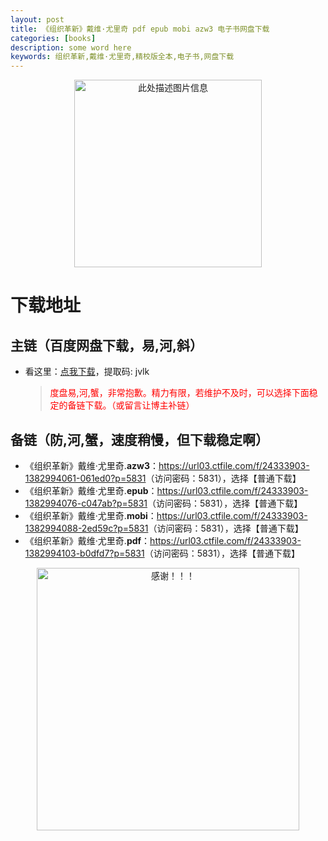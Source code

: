 ```yaml
---
layout: post
title: 《组织革新》戴维·尤里奇 pdf epub mobi azw3 电子书网盘下载
categories: [books]
description: some word here
keywords: 组织革新,戴维·尤里奇,精校版全本,电子书,网盘下载
---
```


<div align="center"><img src="https://qweree.cn/wp-content/uploads/2024/10/zu-zhi-ge-xin.jpg" alt="此处描述图片信息" width="300px" height="auto"></div>

# 下载地址

## 主链（百度网盘下载，易,河,斜）

- 看这里：[点我下载](https://pan.baidu.com/s/1iMXUbSbtZQZjDcqDmnWUyw?pwd=jvlk)，提取码: jvlk

  > <p style="color:red" >度盘易,河,蟹，非常抱歉。精力有限，若维护不及时，可以选择下面稳定的备链下载。（或留言让博主补链）</p>

## 备链（防,河,蟹，速度稍慢，但下载稳定啊）

- 《组织革新》戴维·尤里奇.**azw3**：<https://url03.ctfile.com/f/24333903-1382994061-061ed0?p=5831>（访问密码：5831），选择【普通下载】
- 《组织革新》戴维·尤里奇.**epub**：<https://url03.ctfile.com/f/24333903-1382994076-c047ab?p=5831>（访问密码：5831），选择【普通下载】
- 《组织革新》戴维·尤里奇.**mobi**：<https://url03.ctfile.com/f/24333903-1382994088-2ed59c?p=5831>（访问密码：5831），选择【普通下载】
- 《组织革新》戴维·尤里奇.**pdf**：<https://url03.ctfile.com/f/24333903-1382994103-b0dfd7?p=5831>（访问密码：5831），选择【普通下载】

<div align="center"><img src="https://pic.imgdb.cn/item/6707df6bd29ded1a8ce37031.gif" alt="感谢！！！" width="420px" height="auto"/></div>
